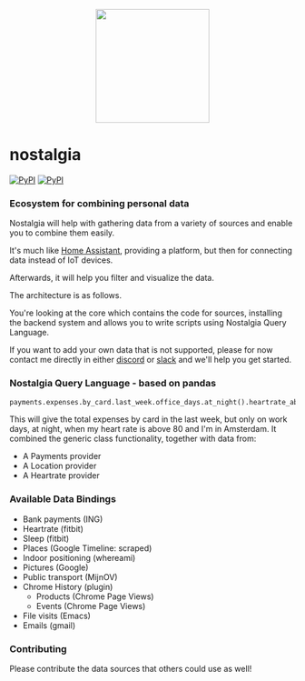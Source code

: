 <p align="center">
  <img src="./Nostalgia-C.png" width="200px"/>
</p>

# nostalgia

[![PyPI](https://img.shields.io/pypi/v/nostalgia.svg?style=flat-square)](https://pypi.python.org/pypi/nostalgia/)
[![PyPI](https://img.shields.io/pypi/pyversions/nostalgia.svg?style=flat-square)](https://pypi.python.org/pypi/nostalgia/)

### Ecosystem for combining personal data

Nostalgia will help with gathering data from a variety of sources and enable you to combine them easily.

It's much like [Home Assistant](https://github.com/home-assistant/home-assistant), providing a platform, but then for connecting data instead of IoT devices.

Afterwards, it will help you filter and visualize the data.

The architecture is as follows.

You're looking at the core which contains the code for sources, installing the backend system and allows you to write scripts using Nostalgia Query Language.

If you want to add your own data that is not supported, please for now contact me directly in either [discord](https://discord.gg/nJQfM2A) or [slack](https://bit.ly/2Yre09N) and we'll help you get started.

### Nostalgia Query Language - based on pandas

```python
payments.expenses.by_card.last_week.office_days.at_night().heartrate_above(80).when_at("amsterdam").sum()
```

This will give the total expenses by card in the last week, but only on work days, at night, when my heart rate is above 80 and I'm in Amsterdam.
It combined the generic class functionality, together with data from:

- A Payments provider
- A Location provider
- A Heartrate provider

### Available Data Bindings

- Bank payments (ING)
- Heartrate (fitbit)
- Sleep (fitbit)
- Places (Google Timeline: scraped)
- Indoor positioning (whereami)
- Pictures (Google)
- Public transport (MijnOV)
- Chrome History (plugin)
  - Products (Chrome Page Views)
  - Events (Chrome Page Views)
- File visits (Emacs)
- Emails (gmail)


### Contributing

Please contribute the data sources that others could use as well!
